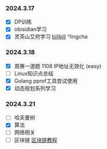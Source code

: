 ### 2024.3.17
- [x] DP训练
- [x] obisidian学习
- [x] 灵茶山艾府学习 [bilibili]([动态规划入门：从记忆化搜索到递推_哔哩哔哩_bilibili](https://www.bilibili.com/video/BV1Xj411K7oF/?spm_id_from=333.337.search-card.all.click&vd_source=b8d5e023f22f30f9aef1431fc53f7afe)) ^lingcha
### 2024.3.18
- [x] 周赛一道题 1108 IP地址无效化 (easy)
- [ ] Linux知识点总结
- [x] Golang pprof工具尝试使用
- [x] 动态规划系列学习

### 2024.3.21
- [ ] 哈夫曼树
- [x] 算法
- [ ] 网络相关
- [ ] 区块链 [区块链教程]([北京大学肖臻老师《区块链技术与应用》公开课_哔哩哔哩_bilibili](https://www.bilibili.com/video/BV1Vt411X7JF/?spm_id_from=333.337.search-card.all.click&vd_source=b8d5e023f22f30f9aef1431fc53f7afe))